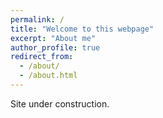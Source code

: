 ```yaml
---
permalink: /
title: "Welcome to this webpage"
excerpt: "About me"
author_profile: true
redirect_from: 
  - /about/
  - /about.html
---
```


Site under construction.
